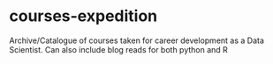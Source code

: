 # courses-expedition
Archive/Catalogue of courses taken for career development as a Data Scientist. Can also include blog reads for both python and R
